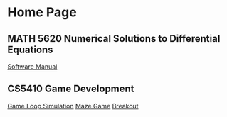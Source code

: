 # Home Page

## MATH 5620 Numerical Solutions to Differential Equations
[Software Manual](https://philipnelson5.github.io/MATH5620/SoftwareManual)

## CS5410 Game Development
[Game Loop Simulation](https://philipnelson5.github.io/class-projects/CS5410_GameDev/1-GameLoop/index.html)
[Maze Game](https://philipnelson5.github.io/class-projects/CS5410_GameDev/2-Maze/index.html)
[Breakout](https://philipnelson5.github.io/class-projects/CS5410_GameDev/3-Breakout/index.html)
